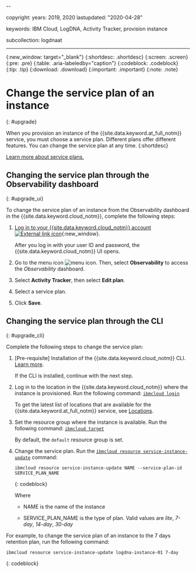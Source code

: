 --

copyright:
  years: 2019, 2020
lastupdated: "2020-04-28"

keywords: IBM Cloud, LogDNA, Activity Tracker, provision instance

subcollection: logdnaat

---

{:new_window: target="_blank"}
{:shortdesc: .shortdesc}
{:screen: .screen}
{:pre: .pre}
{:table: .aria-labeledby="caption"}
{:codeblock: .codeblock}
{:tip: .tip}
{:download: .download}
{:important: .important}
{:note: .note}

# Change the service plan of an instance
{: #upgrade}

When you provision an instance of the {{site.data.keyword.at_full_notm}} service, you must choose a service plan. Different plans offer different features. You can change the service plan at any time.
{:shortdesc}

[Learn more about service plans.](/docs/Activity-Tracker-with-LogDNA?topic=logdnaat-service_plan)

## Changing the service plan through the Observability dashboard
{: #upgrade_ui}

To change the service plan of an instance from the Observability dashboard in the {{site.data.keyword.cloud_notm}}, complete the following steps:

1. [Log in to your {{site.data.keyword.cloud_notm}} account ![External link icon](../../icons/launch-glyph.svg "External link icon")](https://cloud.ibm.com/login){:new_window}.

	After you log in with your user ID and password, the {{site.data.keyword.cloud_notm}} UI opens.

2. Go to the menu icon ![menu icon](../../icons/icon_hamburger.svg). Then, select **Observability** to access the *Observability* dashboard.

3. Select **Activity Tracker**, then select **Edit plan**. 

4. Select a service plan. 

8. Click **Save**.






## Changing the service plan through the CLI
{: #upgrade_cli}

Complete the following steps to change the service plan:

1. [Pre-requisite] Installation of the {{site.data.keyword.cloud_notm}} CLI. [Learn more](/docs/cli?topic=cloud-cli-ibmcloud-cli#ibmcloud-cli).

   If the CLI is installed, continue with the next step.

2. Log in to the location in the {{site.data.keyword.cloud_notm}} where the instance is provisioned. Run the following command: [`ibmcloud login`](/docs/cli/reference/ibmcloud?topic=cloud-cli-ibmcloud_cli#ibmcloud_login)

    To get the latest list of locations that are available for the {{site.data.keyword.at_full_notm}} service, see [Locations](/docs/services/Activity-Tracker-with-LogDNA?topic=logdnaat-regions).

3. Set the resource group where the instance is available. Run the following command: [`ibmcloud target`](/docs/cli/reference/ibmcloud?topic=cloud-cli-ibmcloud_cli#ibmcloud_target)

    By default, the `default` resource group is set.

4. Change the service plan. Run the [`ibmcloud resource service-instance-update`](/docs/cli/reference/ibmcloud?topic=cloud-cli-ibmcloud_commands_resource#ibmcloud_resource_service_instance_create) command:

    ```
    ibmcloud resource service-instance-update NAME --service-plan-id SERVICE_PLAN_NAME
    ```
    {: codeblock}

    Where

    * NAME is the name of the instance

    * SERVICE_PLAN_NAME is the type of plan. Valid values are *lite*, *7-day*, *14-day*, *30-day*


    
For example, to change the service plan of an instance to the 7 days retention plan, run the following command:

```
ibmcloud resource service-instance-update logdna-instance-01 7-day
```
{: codeblock}
